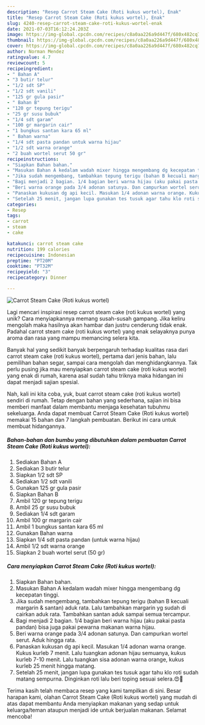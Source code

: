 ```yaml
---
description: "Resep Carrot Steam Cake (Roti kukus wortel), Enak"
title: "Resep Carrot Steam Cake (Roti kukus wortel), Enak"
slug: 4240-resep-carrot-steam-cake-roti-kukus-wortel-enak
date: 2021-07-03T16:12:24.203Z
image: https://img-global.cpcdn.com/recipes/c8a0aa226a9d447f/680x482cq70/carrot-steam-cake-roti-kukus-wortel-foto-resep-utama.jpg
thumbnail: https://img-global.cpcdn.com/recipes/c8a0aa226a9d447f/680x482cq70/carrot-steam-cake-roti-kukus-wortel-foto-resep-utama.jpg
cover: https://img-global.cpcdn.com/recipes/c8a0aa226a9d447f/680x482cq70/carrot-steam-cake-roti-kukus-wortel-foto-resep-utama.jpg
author: Norman Mendez
ratingvalue: 4.7
reviewcount: 5
recipeingredient:
- " Bahan A"
- "3 butir telur"
- "1/2 sdt SP"
- "1/2 sdt vanili"
- "125 gr gula pasir"
- " Bahan B"
- "120 gr tepung terigu"
- "25 gr susu bubuk"
- "1/4 sdt garam"
- "100 gr margarin cair"
- "1 bungkus santan kara 65 ml"
- " Bahan warna"
- "1/4 sdt pasta pandan untuk warna hijau"
- "1/2 sdt warna orange"
- "2 buah wortel serut 50 gr"
recipeinstructions:
- "Siapkan Bahan bahan."
- "Masukan Bahan A kedalam wadah mixer hingga mengembang dg kecepatan tinggi."
- "Jika sudah mengembang, tambahkan tepung terigu (bahan B kecuali margarin &amp; santan) aduk rata. Lalu tambahkan margarin yg sudah di cairkan aduk rata. Tambahkan santan aduk sampai semua tercampur."
- "Bagi menjadi 2 bagian. 1/4 bagian beri warna hijau (aku pakai pasta pandan) bisa juga pakai pewarna makanan warna hijau."
- "Beri warna orange pada 3/4 adonan satunya. Dan campurkan wortel serut. Aduk hingga rata."
- "Panaskan kukusan dg api kecil. Masukan 1/4 adonan warna orange. Kukus kurleb 7 menit. Lalu tuangkan adonan hijau semuanya, kukus kurleb 7-10 menit. Lalu tuangkan sisa adonan warna orange, kukus kurleb 25 menit hingga matang."
- "Setelah 25 menit, jangan lupa gunakan tes tusuk agar tahu klo roti sudah matang sempurna. Dinginkan roti lalu beri toping sesuai selera.😍🍰"
categories:
- Resep
tags:
- carrot
- steam
- cake

katakunci: carrot steam cake 
nutrition: 199 calories
recipecuisine: Indonesian
preptime: "PT20M"
cooktime: "PT32M"
recipeyield: "3"
recipecategory: Dinner

---
```



![Carrot Steam Cake (Roti kukus wortel)](https://img-global.cpcdn.com/recipes/c8a0aa226a9d447f/680x482cq70/carrot-steam-cake-roti-kukus-wortel-foto-resep-utama.jpg)

Lagi mencari inspirasi resep carrot steam cake (roti kukus wortel) yang unik? Cara menyiapkannya memang susah-susah gampang. Jika keliru mengolah maka hasilnya akan hambar dan justru cenderung tidak enak. Padahal carrot steam cake (roti kukus wortel) yang enak selayaknya punya aroma dan rasa yang mampu memancing selera kita.

Banyak hal yang sedikit banyak berpengaruh terhadap kualitas rasa dari carrot steam cake (roti kukus wortel), pertama dari jenis bahan, lalu pemilihan bahan segar, sampai cara mengolah dan menghidangkannya. Tak perlu pusing jika mau menyiapkan carrot steam cake (roti kukus wortel) yang enak di rumah, karena asal sudah tahu triknya maka hidangan ini dapat menjadi sajian spesial.




Nah, kali ini kita coba, yuk, buat carrot steam cake (roti kukus wortel) sendiri di rumah. Tetap dengan bahan yang sederhana, sajian ini bisa memberi manfaat dalam membantu menjaga kesehatan tubuhmu sekeluarga. Anda dapat membuat Carrot Steam Cake (Roti kukus wortel) memakai 15 bahan dan 7 langkah pembuatan. Berikut ini cara untuk membuat hidangannya.

<!--inarticleads1-->

##### Bahan-bahan dan bumbu yang dibutuhkan dalam pembuatan Carrot Steam Cake (Roti kukus wortel):

1. Sediakan  Bahan A
1. Sediakan 3 butir telur
1. Siapkan 1/2 sdt SP
1. Sediakan 1/2 sdt vanili
1. Gunakan 125 gr gula pasir
1. Siapkan  Bahan B
1. Ambil 120 gr tepung terigu
1. Ambil 25 gr susu bubuk
1. Sediakan 1/4 sdt garam
1. Ambil 100 gr margarin cair
1. Ambil 1 bungkus santan kara 65 ml
1. Gunakan  Bahan warna
1. Siapkan 1/4 sdt pasta pandan (untuk warna hijau)
1. Ambil 1/2 sdt warna orange
1. Siapkan 2 buah wortel serut (50 gr)




<!--inarticleads2-->

##### Cara menyiapkan Carrot Steam Cake (Roti kukus wortel):

1. Siapkan Bahan bahan.
1. Masukan Bahan A kedalam wadah mixer hingga mengembang dg kecepatan tinggi.
1. Jika sudah mengembang, tambahkan tepung terigu (bahan B kecuali margarin &amp; santan) aduk rata. Lalu tambahkan margarin yg sudah di cairkan aduk rata. Tambahkan santan aduk sampai semua tercampur.
1. Bagi menjadi 2 bagian. 1/4 bagian beri warna hijau (aku pakai pasta pandan) bisa juga pakai pewarna makanan warna hijau.
1. Beri warna orange pada 3/4 adonan satunya. Dan campurkan wortel serut. Aduk hingga rata.
1. Panaskan kukusan dg api kecil. Masukan 1/4 adonan warna orange. Kukus kurleb 7 menit. Lalu tuangkan adonan hijau semuanya, kukus kurleb 7-10 menit. Lalu tuangkan sisa adonan warna orange, kukus kurleb 25 menit hingga matang.
1. Setelah 25 menit, jangan lupa gunakan tes tusuk agar tahu klo roti sudah matang sempurna. Dinginkan roti lalu beri toping sesuai selera.😍🍰




Terima kasih telah membaca resep yang kami tampilkan di sini. Besar harapan kami, olahan Carrot Steam Cake (Roti kukus wortel) yang mudah di atas dapat membantu Anda menyiapkan makanan yang sedap untuk keluarga/teman ataupun menjadi ide untuk berjualan makanan. Selamat mencoba!
